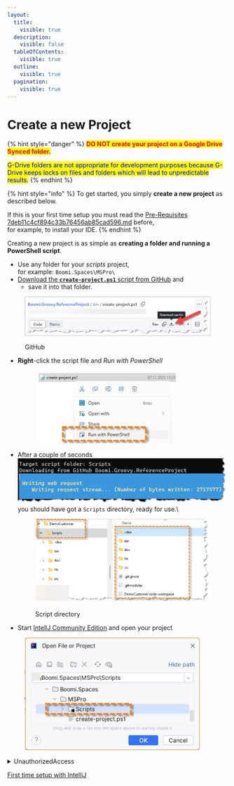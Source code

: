 ```yaml
---
layout:
  title:
    visible: true
  description:
    visible: false
  tableOfContents:
    visible: true
  outline:
    visible: true
  pagination:
    visible: true
---
```


# Create a new Project

{% hint style="danger" %}
<mark style="color:red;">**DO NOT create your project on a Google Drive Synced folder.**</mark>

<mark style="color:blue;">G-Drive folders are not appropriate for development purposes because G-Drive keeps locks on files and folders which will lead to unpredictable results.</mark>
{% endhint %}

{% hint style="info" %}
To get started, you simply **create a new project** as described below.

If this is your first time setup you must read the [Pre-Requisites 7deb11c4cf894c33b76456ab85cad596.md](<Pre-Requisites 7deb11c4cf894c33b76456ab85cad596.md> "mention") before, \
for example, to install your IDE.
{% endhint %}

Creating a new project is as simple as **creating a folder and running a PowerShell script**.

* Use any folder for your _scripts_ project,\
  for example:  `Boomi.Spaces\MSPro\`
* [Download the **`create-project.ps1`** script from GitHub](https://github.com/MarkusSchmidtPro/Boomi.Groovy.ReferenceProject/blob/main/bin/create-project.ps1) and&#x20;
  * save it into that folder.

<figure><img src="../.gitbook/assets/image (11) (1).png" alt=""><figcaption><p>GitHub</p></figcaption></figure>

*   **Right**-click the script file and _Run with PowerShell_

    <div align="left">

    <figure><img src="../.gitbook/assets/image (13).png" alt="" width="330"><figcaption></figcaption></figure>

    </div>
*   After a couple of seconds \
    ![](<../.gitbook/assets/image (5).png>)\
    you should have got a `Scripts` directory, ready for use.\


    <div align="left">

    <figure><img src="../.gitbook/assets/image (1) (1) (1).png" alt="" width="460"><figcaption><p>Script directory</p></figcaption></figure>

    </div>
* Start [IntellJ Community Edition](<Pre-Requisites 7deb11c4cf894c33b76456ab85cad596.md>) and open your project

<div align="left">

<figure><img src="../.gitbook/assets/image (3) (1).png" alt="" width="399"><figcaption></figcaption></figure>

</div>

<details>

<summary>UnauthorizedAccess</summary>

```jsx
PS C:\vStudio\BoomiProjects\ABC> **Get-ExecutionPolicy -List**

        Scope ExecutionPolicy
        ----- ---------------
MachinePolicy       Undefined
   UserPolicy       Undefined
      Process       Undefined
  CurrentUser       Undefined
 LocalMachine       AllSigned

**> Set-ExecutionPolicy -ExecutionPolicy Bypass -Scope CurrentUser**
```

</details>



[First time setup with IntelliJ](../MGF4Boomi%20-%20Groovy%20for%20Boomi%20bfadc9ce63764373816fa22fccd3cdc1/Getting%20Started%20019408ce4279434d934d162b6ed03d4e/Setup%20a%20customer%20project%20a5e8a967b06b4f9d9123b55f72e07145/First%20time%20setup%20with%20IntelliJ%208996f46e6cbe4fe9aac05d0d0a53dac2.md)

